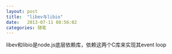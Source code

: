 ```yaml
---
layout: post
title:  "libev与libio"
date:   2013-07-11 08:56:02
categories: 随笔
---
```


libev和libio是node.js底层依赖库，依赖这两个C库来实现其event loop
